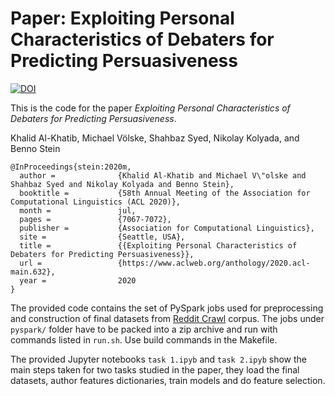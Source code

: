 # Paper: Exploiting Personal Characteristics of Debaters for Predicting Persuasiveness

[![DOI](https://zenodo.org/badge/DOI/10.5281/zenodo.3778298.svg)](https://doi.org/10.5281/zenodo.3778298)

This is the code for the paper *Exploiting Personal Characteristics of Debaters for Predicting Persuasiveness*.

Khalid Al-Khatib, Michael Völske, Shahbaz Syed, Nikolay Kolyada, and Benno Stein

```
@InProceedings{stein:2020m,
  author =              {Khalid Al-Khatib and Michael V\"olske and Shahbaz Syed and Nikolay Kolyada and Benno Stein},
  booktitle =           {58th Annual Meeting of the Association for Computational Linguistics (ACL 2020)},
  month =               jul,
  pages =               {7067-7072},
  publisher =           {Association for Computational Linguistics},
  site =                {Seattle, USA},
  title =               {{Exploiting Personal Characteristics of Debaters for Predicting Persuasiveness}},
  url =                 {https://www.aclweb.org/anthology/2020.acl-main.632},
  year =                2020
}
```

The provided code contains the set of PySpark jobs used for preprocessing and construction of final datasets from [Reddit Crawl](https://files.pushshift.io/reddit/) corpus. The jobs under `pyspark/` folder have to be packed into a zip archive and run with commands listed in `run.sh`. Use build commands in the Makefile.


The provided Jupyter notebooks `task 1.ipyb` and `task 2.ipyb` show the main steps taken for two tasks studied in the paper, they load the final datasets, author features dictionaries, train models and do feature selection. 